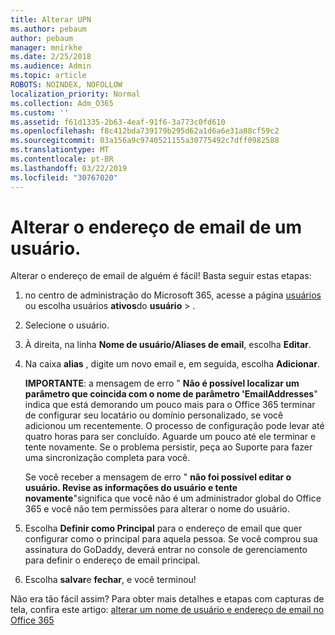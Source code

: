 ```yaml
---
title: Alterar UPN
ms.author: pebaum
author: pebaum
manager: mnirkhe
ms.date: 2/25/2018
ms.audience: Admin
ms.topic: article
ROBOTS: NOINDEX, NOFOLLOW
localization_priority: Normal
ms.collection: Adm_O365
ms.custom: ''
ms.assetid: f61d1335-2b63-4eaf-91f6-3a773c0fd610
ms.openlocfilehash: f8c412bda739179b295d62a1d6a6e31a88cf59c2
ms.sourcegitcommit: 03a156a9c9740521155a30775492c7dff0982588
ms.translationtype: MT
ms.contentlocale: pt-BR
ms.lasthandoff: 03/22/2019
ms.locfileid: "30767020"
---
```

# <a name="change-a-users-email-address"></a>Alterar o endereço de email de um usuário.

Alterar o endereço de email de alguém é fácil! Basta seguir estas etapas:
  
1. no centro de administração do Microsoft 365, acesse a página [usuários](https://go.microsoft.com/fwlink/p/?linkid=834822) ou escolha usuários **ativos**do **usuário** \> .
    
2. Selecione o usuário.
    
3. À direita, na linha **Nome de usuário/Aliases de email**, escolha **Editar**.
    
4. Na caixa **alias** , digite um novo email e, em seguida, escolha **Adicionar**.
    
    **IMPORTANTE**: a mensagem de erro " **Não é possível localizar um parâmetro que coincida com o nome de parâmetro 'EmailAddresses**" indica que está demorando um pouco mais para o Office 365 terminar de configurar seu locatário ou domínio personalizado, se você adicionou um recentemente. O processo de configuração pode levar até quatro horas para ser concluído. Aguarde um pouco até ele terminar e tente novamente. Se o problema persistir, peça ao Suporte para fazer uma sincronização completa para você.
    
    Se você receber a mensagem de erro " **não foi possível editar o usuário. Revise as informações do usuário e tente novamente**"significa que você não é um administrador global do Office 365 e você não tem permissões para alterar o nome do usuário.
    
5. Escolha **Definir como Principal** para o endereço de email que quer configurar como o principal para aquela pessoa. Se você comprou sua assinatura do GoDaddy, deverá entrar no console de gerenciamento para definir o endereço de email principal. 
    
6. Escolha **salvar**e **fechar**, e você terminou!
    
Não era tão fácil assim? Para obter mais detalhes e etapas com capturas de tela, confira este artigo: [alterar um nome de usuário e endereço de email no Office 365](https://support.office.com/article/Change-a-user-name-and-email-address-in-Office-365-fb5ac074-e203-4e1f-9843-b9d1a3e03297.aspx)
  

